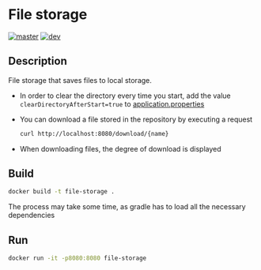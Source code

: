 # File storage

[![master](https://github.com/maratdin7/file-storage/actions/workflows/gradle.yml/badge.svg?branch=master)](https://github.com/maratdin7/file-storage/actions/workflows/gradle.yml)
[![dev](https://github.com/maratdin7/file-storage/actions/workflows/gradle.yml/badge.svg?branch=dev)](https://github.com/maratdin7/file-storage/actions/workflows/gradle.yml)
## Description 

File storage that saves files to local storage. 

* In order to clear the directory every time you start, add the value `clearDirectoryAfterStart=true` to
[application.properties](src/main/resources/application.properties)

* You can download a file stored in the repository by executing a request

    ```bash
    curl http://localhost:8080/download/{name}
    ```

* When downloading files, the degree of download is displayed

## Build 

```bash
docker build -t file-storage .
```

The process may take some time, as gradle has to load all the necessary dependencies

## Run

```bash
docker run -it -p8080:8080 file-storage
```

